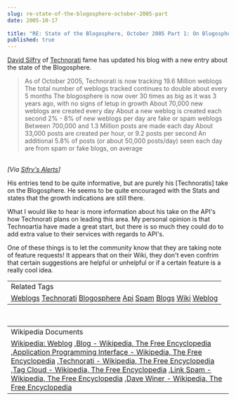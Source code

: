 ```yaml
---
slug: re-state-of-the-blogosphere-october-2005-part
date: 2005-10-17
 
title: "RE: State of the Blogosphere, October 2005 Part 1: On Blogosphere Growth"
published: true
---
```

<a href="http://www.sifry.com">David Silfry</a> of <a href="http://technorati.com">Technorati</a> fame has updated his blog with a new entry about the state of the Blogosphere. <br /><blockquote class="posterous_medium_quote">As of October 2005, Technorati is now tracking 19.6 Million weblogs The total number of weblogs tracked continues to double about every 5 months The blogosphere is now over 30 times as big as it was 3 years ago, with no signs of letup in growth About 70,000 new weblogs are created every day About a new weblog is created each second 2% - 8% of new weblogs per day are fake or spam weblogs Between 700,000 and 1.3 Million posts are made each day About 33,000 posts are created per hour, or 9.2 posts per second An additional 5.8% of posts (or about 50,000 posts/day) seen each day are from spam or fake blogs, on average</blockquote><br /><i>[Via <a href="http://www.sifry.com/alerts/archives/000343.html">Sifry's Alerts</a>]</i><p />His entries tend to be quite informative, but are purely his [Technoratis] take on the Blogosphere.  He seems to be quite encouraged with the Stats and states that the growth indications are still there.<p />What I would like to hear is more information about his take on the API's how Technorati plans on leading this area.  My personal opinion is that Technoartia have made a great start, but there is so much they could do to add extra value to their services with regards to API's.<p />One of these things is to let the community know that they are taking note of feature requests!  It appears that on their Wiki, they don't even confrim that certain suggestions are helpful or unhelpful or if a certain feature is a really cool idea.<p /><table class="TechnoratiHead TagHeader">
<tr><td>Related Tags</td></tr>
<tr class="Technorati"><td>
<a href="https://paul.kinlan.me/tags/Weblogs" class="Tag" rel="tag">Weblogs</a> <a href="https://paul.kinlan.me/tags/Technorati" class="Tag" rel="tag">Technorati</a> <a href="https://paul.kinlan.me/tags/Blogosphere" class="Tag" rel="tag">Blogosphere</a> <a href="https://paul.kinlan.me/tags/Api" class="Tag" rel="tag">Api</a> <a href="https://paul.kinlan.me/tags/Spam" class="Tag" rel="tag">Spam</a> <a href="https://paul.kinlan.me/tags/Blogs" class="Tag" rel="tag">Blogs</a> <a href="https://paul.kinlan.me/tags/Wiki" class="Tag" rel="tag">Wiki</a> <a href="https://paul.kinlan.me/tags/Weblog" class="Tag" rel="tag">Weblog</a>
</td></tr>
</table><br /><table class="TechnoratiHead TagHeader">
<tr><td>Wikipedia Documents</td></tr>
<tr class="Technorati"><td>
<a href="http://en.wikipedia.org/wiki/Weblog">Wikipedia: Weblog</a> ,<a href="http://en.wikipedia.org/wiki/Blog">Blog - Wikipedia, The Free Encyclopedia</a> ,<a href="http://en.wikipedia.org/wiki/API">Application Programming Interface - Wikipedia, The Free Encyclopedia</a> ,<a href="http://en.wikipedia.org/wiki/Technorati">Technorati - Wikipedia, The Free Encyclopedia</a> ,<a href="http://en.wikipedia.org/wiki/Tag_cloud">Tag Cloud - Wikipedia, The Free Encyclopedia</a> ,<a href="http://en.wikipedia.org/wiki/Blog_spam">Link Spam - Wikipedia, The Free Encyclopedia</a> ,<a href="http://en.wikipedia.org/wiki/Dave_Winer">Dave Winer - Wikipedia, The Free Encyclopedia</a>
</td></tr>
</table><div class="blogger-post-footer"><img class="posterous_download_image" src="https://blogger.googleusercontent.com/tracker/8109338-112954852941135364?l=www.kinlan.co.uk%2Findex.html" height="1" alt="" width="1" /></div>

